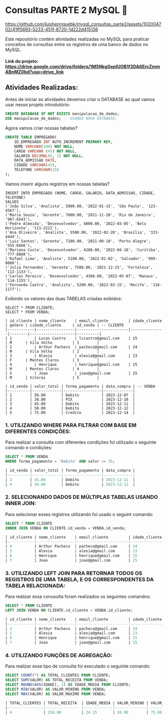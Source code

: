  # Consultas PARTE 2 MySQL 🐬

https://github.com/luishenriquebk/mysql_consultas_parte2/assets/102004702/41ff5693-5233-451f-8720-1d222d415136

Este repositório contém atividades realizadas no MySQL para praticar conceitos de consultas entre os registros de uma banco de dados no MySQL.
#### Link do projeto: https://drive.google.com/drive/folders/1M5NkgGeplUOB1f3DA6ErcZmmABnMZ0bd?usp=drive_link


## Atividades Realizadas:

Antes de iniciar as atividades devemos criar o DATABASE ao qual vamos usar nesse projeto introdutório:

```sql
CREATE DATABASE IF NOT EXISTS manipulacao_de_dados; 
USE manipulacao_de_dados; -- USANDO NOVA DATABASE;
```

Agora vamos criar nossas tabelas?

```sql
CREATE TABLE EMPREGADO(
	ID_EMPREGADO INT AUTO_INCREMENT PRIMARY KEY,
    NOME VARCHAR(100) NOT NULL,
    CARGO VARCHAR (45) NOT NULL,
    SALARIO DECIMAL(6, 2) NOT NULL,
    DATA_ADMISSAO DATE,
    CIDADE VARCHAR(45),
    TELEFONE VARCHAR(15)
);  
```
Vamos inserir alguns registros em nossas tabelas?

```
INSERT INTO EMPREGADO (NOME, CARGO, SALARIO, DATA_ADMISSAO, CIDADE, TELEFONE)
VALUES 
('João Silva', 'Analista', 5000.00, '2022-01-15', 'São Paulo', '123-4567'),
('Maria Souza', 'Gerente', 7000.00, '2021-11-20', 'Rio de Janeiro', '987-6543'),
('Pedro Almeida', 'Desenvolvedor', 4000.00, '2022-03-05', 'Belo Horizonte', '111-2222'),
('Ana Oliveira', 'Analista', 5500.00, '2022-02-28', 'Brasília', '333-4444'),
('Luiz Santos', 'Gerente', 7200.00, '2021-09-10', 'Porto Alegre', '555-6666'),
('Mariana Costa', 'Desenvolvedor', 4200.00, '2022-04-18', 'Curitiba', '777-8888'),
('Rafael Lima', 'Analista', 5100.00, '2022-01-02', 'Salvador', '999-0000'),
('Julia Fernandes', 'Gerente', 7500.00, '2021-12-25', 'Fortaleza', '112-1133'),
('Carlos Pereira', 'Desenvolvedor', 4300.00, '2022-05-07', 'Manaus', '114-1155'),
('Fernanda Castro', 'Analista', 5200.00, '2022-03-15', 'Recife', '116-1177');
```
Exibindo os valores das duas TABELAS criadas exibidos:

```
SELECT * FROM CLIENTE;
SELECT * FROM VENDA;

| id_cliente | nome_cliente    | email_cliente         | idade_cliente | genero | cidade_cliente     | id_venda | -- CLIENTE
|------------|-----------------|-----------------------|---------------|--------|--------------------|----------|
| 1          | Lucas Castro    | lccastro@gmail.com    | 25            | M      | Vila Velha         | 1        |
| 2          | Arthur Pacheco  | pacheco@gmail.com     | 24            | M      | Vila Velha         | 2        |
| 3          | Alexia          | alexia@gmail.com      | 23            | F      | Montes Claros      | 3        |
| 4          | Henrique        | henrique@gmail.com    | 25            | M      | Montes Claros      | 4        |
| 5          | Joao            | joao@gmail.com        | 25            | M      | Vitorai            | 5        |

| id_venda | valor_total | forma_pagamento | data_compra | -- VENDA
|----------|-------------|-----------------|-------------|
| 1        | 50.00       | Debito          | 2023-12-07  |
| 2        | 30.00       | PIX             | 2023-12-10  |
| 3        | 45.00       | Debito          | 2023-12-11  |
| 4        | 50.00       | Debito          | 2023-12-12  |
| 5        | 75.00       | Credito         | 2023-12-14  |
```

### 1. UTILIZANDO WHERE PARA FILTRAR COM BASE EM DIFERENTES CONDIÇÕES:

Para realizar a consulta com diferentes condições foi utilizado o seguinte comando e condições:

```sql
SELECT * FROM VENDA
WHERE forma_pagamento = 'Debito' AND valor >= 35;

| id_venda | valor_total | forma_pagamento | data_compra |
|----------|-------------|-----------------|-------------|
| 3        | 45.00       | Debito          | 2023-12-11  |
| 4        | 50.00       | Debito          | 2023-12-12  |

```

### 2. SELECIONANDO DADOS DE MÚLTIPLAS TABELAS USANDO INNER JOIN:

Para selecionar esses registros utilizando foi usado o seguint comando:

```sql
SELECT * FROM CLIENTE
INNER JOIN VENDA ON CLIENTE.id_venda = VENDA.id_venda;

| id_cliente | nome_cliente    | email_cliente         | idade_cliente | genero | cidade_cliente     | id_venda || id_venda | valor_total | forma_pagamento | data_compra | 
|------------|-----------------|-----------------------|---------------|--------|--------------------|----------||----------|-------------|-----------------|-------------|
| 4          | Arthur Pacheco  | pacheco@gmail.com     | 24            | M      | Vila Velha         | 2        || 2        | 30.00       | PIX             | 2023-12-10  |
| 5          | Alexia          | alexia@gmail.com      | 23            | F      | Montes Claros      | 3        || 3        | 45.00       | Debito          | 2023-12-11  |
| 6          | Henrique        | henrique@gmail.com    | 25            | M      | Montes Claros      | 4        || 4        | 50.00       | Debito          | 2023-12-12  |
| 7          | Joao            | joao@gmail.com        | 25            | M      | Vitorai            | 5        || 5        | 75.00       | Credito         | 2023-12-14  |

```

### 3. UTILIZANDO LEFT JOIN PARA RETORNAR TODOS OS REGISTROS DE UMA TABELA, E OS CORRESPONDENTES DA TABELA RELACIONADA:

Para realizar essa conusulta foram realizados os seguintes comandos:


```sql
SELECT * FROM CLIENTE
LEFT JOIN VENDA ON CLIENTE.id_cliente = VENDA.id_cliente;

| id_cliente | nome_cliente    | email_cliente         | idade_cliente | genero | cidade_cliente     | id_venda || id_venda | valor_total | forma_pagamento | data_compra | 
|------------|-----------------|-----------------------|---------------|--------|--------------------|----------||----------|-------------|-----------------|-------------|
| 4          | Arthur Pacheco  | pacheco@gmail.com     | 24            | M      | Vila Velha         | 2        || 2        | 30.00       | PIX             | 2023-12-10  |
| 5          | Alexia          | alexia@gmail.com      | 23            | F      | Montes Claros      | 3        || 3        | 45.00       | Debito          | 2023-12-11  |
| 6          | Henrique        | henrique@gmail.com    | 25            | M      | Montes Claros      | 4        || 4        | 50.00       | Debito          | 2023-12-12  |
| 7          | Joao            | joao@gmail.com        | 25            | M      | Vitorai            | 5        || 5        | 75.00       | Credito         | 2023-12-14  |
```

### 4. UTILIZANDO FUNÇÕES DE AGREGAÇÃO:

Para realizar esse tipo de consulta foi executado o seguinte comando:

```sql
SELECT COUNT(*) AS TOTAL_CLIENTES FROM CLIENTE;
SELECT SUM(VALOR) AS TOTAL_RECEITA FROM VENDA;
SELECT ROUND(AVG(IDADE), 2) AS IDADE_MEDIA FROM CLIENTE;
SELECT MIN(VALOR) AS VALOR_MININO FROM VENDA;
SELECT MAX(VALOR) AS VALOR_MAXIMO FROM VENDA;

| TOTAL_CLIENTES | TOTAL_RECEITA  | IDADE_MEDIA | VALOR_MININO | VALOR_MAXIMO |
|----------------|--------------- |-------------|--------------|--------------|
| 4              | 250.00         | 24.25       | 30.00        | 75.00        |
```
